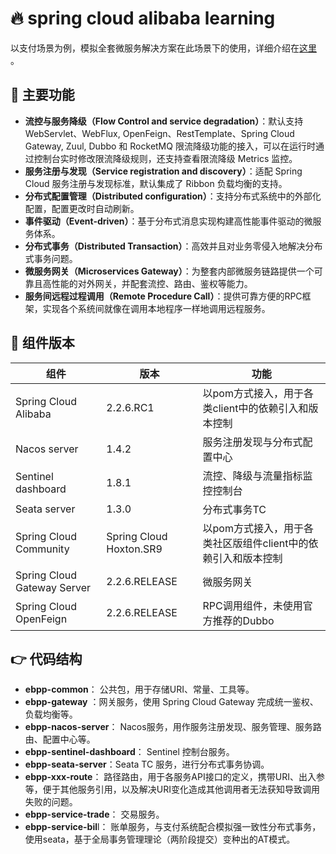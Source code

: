 # 🔥 spring cloud alibaba learning
以支付场景为例，模拟全套微服务解决方案在此场景下的使用，详细介绍在[这里](https://www.higlowx.com/blog/how-implement-spring-cloud-alibaba-microservices-solution-1) 。

## 🎨 主要功能

- **流控与服务降级（Flow Control and service degradation）**：默认支持 WebServlet、WebFlux, OpenFeign、RestTemplate、Spring Cloud Gateway, Zuul, Dubbo 和 RocketMQ 限流降级功能的接入，可以在运行时通过控制台实时修改限流降级规则，还支持查看限流降级 Metrics 监控。
- **服务注册与发现（Service registration and discovery）**：适配 Spring Cloud 服务注册与发现标准，默认集成了 Ribbon 负载均衡的支持。
- **分布式配置管理（Distributed configuration）**：支持分布式系统中的外部化配置，配置更改时自动刷新。
- **事件驱动（Event-driven）**：基于分布式消息实现构建高性能事件驱动的微服务体系。
- **分布式事务（Distributed Transaction）**：高效并且对业务零侵入地解决分布式事务问题。
- **微服务网关（Microservices Gateway）**：为整套内部微服务链路提供一个可靠且高性能的对外网关，并配套流控、路由、鉴权等能力。
- **服务间远程过程调用（Remote Procedure Call）**：提供可靠方便的RPC框架，实现各个系统间就像在调用本地程序一样地调用远程服务。

## 📌 组件版本

| 组件 | 版本 | 功能 |
| ------ |------|------|
| Spring Cloud Alibaba | 2.2.6.RC1 | 以pom方式接入，用于各类client中的依赖引入和版本控制 |
| Nacos server | 1.4.2 | 服务注册发现与分布式配置中心 |
| Sentinel dashboard | 1.8.1 | 流控、降级与流量指标监控控制台 |
| Seata server | 1.3.0 | 分布式事务TC |
| Spring Cloud Community | Spring Cloud Hoxton.SR9 | 以pom方式接入，用于各类社区版组件client中的依赖引入和版本控制 |
| Spring Cloud Gateway Server | 2.2.6.RELEASE | 微服务网关 |
| Spring Cloud OpenFeign | 2.2.6.RELEASE | RPC调用组件，未使用官方推荐的Dubbo |

## 👉 代码结构

- **ebpp-common**： 公共包，用于存储URI、常量、工具等。
- **ebpp-gateway** ：网关服务，使用 Spring Cloud Gateway 完成统一鉴权、负载均衡等。
- **ebpp-nacos-server**： Nacos服务，用作服务注册发现、服务管理、服务路由、配置中心等。
- **ebpp-sentinel-dashboard**： Sentinel 控制台服务。
- **ebpp-seata-server**：Seata TC 服务，进行分布式事务协调。
- **ebpp-xxx-route**： 路径路由，用于各服务API接口的定义，携带URI、出入参等，便于其他服务引用，以及解决URI变化造成其他调用者无法获知导致调用失败的问题。
- **ebpp-service-trade**： 交易服务。
- **ebpp-service-bil**l： 账单服务，与支付系统配合模拟强一致性分布式事务，使用seata，基于全局事务管理理论（两阶段提交）变种出的AT模式。
